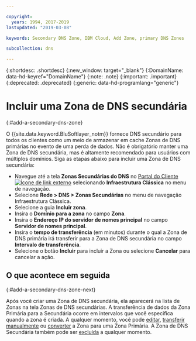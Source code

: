 ```yaml
---

copyright:
  years: 1994, 2017-2019
lastupdated: "2019-03-08"

keywords: Secondary DNS Zone, IBM Cloud, Add Zone, primary DNS Zones

subcollection: dns

---
```



{:shortdesc: .shortdesc}
{:new_window: target="_blank"}
{:DomainName: data-hd-keyref="DomainName"}
{:note: .note}
{:important: .important}
{:deprecated: .deprecated}
{:generic: data-hd-programlang="generic"}

# Incluir uma Zona de DNS secundária
{:#add-a-secondary-dns-zone}

O {{site.data.keyword.BluSoftlayer_notm}} fornece DNS secundário para todos os clientes como um meio de armazenar em cache Zonas de DNS primárias no evento de uma perda de dados. Não é obrigatório manter uma Zona de DNS secundária, mas é altamente recomendado para usuários com múltiplos domínios. Siga as etapas abaixo para incluir uma Zona de DNS secundária:

* Navegue até a tela **Zonas Secundárias do DNS** no [Portal do Cliente![Ícone de link externo](../../icons/launch-glyph.svg "Ícone de link externo")](https://{DomainName}/) selecionando **Infraestrutura Clássica** no menu de navegação. 
* Selecione **Rede > DNS > Zonas Secundárias** no menu de navegação Infraestrutura Clássica.
* Selecione a guia **Incluir zona**.
* Insira o **Domínio para a zona** no campo **Zona**.
* Insira o **Endereço IP do servidor de nomes principal** no campo **Servidor de nomes principal**.
* Insira o **tempo de transferência** (em minutos) durante o qual a Zona de DNS primária irá transferir para a Zona de DNS secundária no campo **Intervalo de transferência**.
* Selecione o botão **Incluir** para incluir a Zona ou selecione **Cancelar** para cancelar a ação.

## O que acontece em seguida
{:#add-a-secondary-dns-zone-next}

Após você criar uma Zona de DNS secundária, ela aparecerá na lista de Zonas na tela Zonas de DNS secundárias. A transferência de dados da Zona Primária para a Secundária ocorre em intervalos que você especifica quando a zona é criada. A qualquer momento, você pode [editar](/docs/infrastructure/dns?topic=dns-edit-a-dns-zone-record), [transferir manualmente](/docs/infrastructure/dns?topic=dns-make-a-manual-zone-transfer-for-a-secondary-dns-zone) ou [converter](/docs/infrastructure/dns?topic=dns-convert-a-secondary-dns-zone-to-a-primary-zone) a Zona para uma Zona Primária. A Zona de DNS Secundária também pode ser [excluída](/docs/infrastructure/dns?topic=dns-delete-a-secondary-dns-zone) a qualquer momento.
